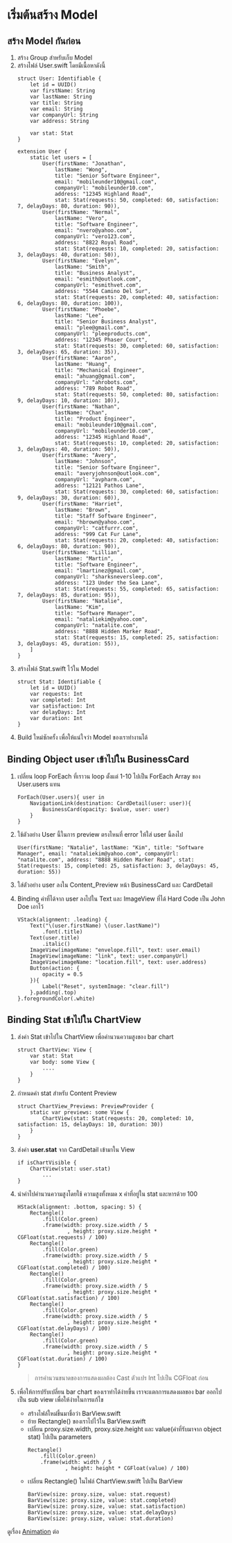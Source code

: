 # เริ่มต้นสร้าง Model
## สร้าง Model กันก่อน
1. สร้าง Group สำหรับเก็บ Model
1. สร้างไฟล์ User.swift โดยมีเนื้อหาดังนี้
    ```
    struct User: Identifiable {
        let id = UUID()
        var firstName: String
        var lastName: String
        var title: String
        var email: String
        var companyUrl: String
        var address: String
        
        var stat: Stat
    }

    extension User {
        static let users = [
            User(firstName: "Jonathan",
                lastName: "Wong",
                title: "Senior Software Engineer",
                email: "mobileunder10@gmail.com",
                companyUrl: "mobileunder10.com",
                address: "12345 Highland Road",
                stat: Stat(requests: 50, completed: 60, satisfaction: 7, delayDays: 80, duration: 90)),
            User(firstName: "Nermal",
                lastName: "Vero",
                title: "Software Engineer",
                email: "nvero@yahoo.com",
                companyUrl: "vero123.com",
                address: "8822 Royal Road",
                stat: Stat(requests: 10, completed: 20, satisfaction: 3, delayDays: 40, duration: 50)),
            User(firstName: "Evelyn",
                lastName: "Smith",
                title: "Business Analyst",
                email: "esmith@outlook.com",
                companyUrl: "esmithvet.com",
                address: "5544 Camino Del Sur",
                stat: Stat(requests: 20, completed: 40, satisfaction: 6, delayDays: 80, duration: 100)),
            User(firstName: "Phoebe",
                lastName: "Lee",
                title: "Senior Business Analyst",
                email: "plee@gmail.com",
                companyUrl: "pleeproducts.com",
                address: "12345 Phaser Court",
                stat: Stat(requests: 30, completed: 60, satisfaction: 3, delayDays: 65, duration: 35)),
            User(firstName: "Aaron",
                lastName: "Huang",
                title: "Mechanical Engineer",
                email: "ahuang@gmail.com",
                companyUrl: "ahrobots.com",
                address: "789 Robot Road",
                stat: Stat(requests: 50, completed: 80, satisfaction: 9, delayDays: 10, duration: 10)),
            User(firstName: "Nathan",
                lastName: "Chan",
                title: "Product Engineer",
                email: "mobileunder10@gmail.com",
                companyUrl: "mobileunder10.com",
                address: "12345 Highland Road",
                stat: Stat(requests: 10, completed: 20, satisfaction: 3, delayDays: 40, duration: 50)),
            User(firstName: "Avery",
                lastName: "Johnson",
                title: "Senior Software Engineer",
                email: "averyjohnson@outlook.com",
                companyUrl: "avpharm.com",
                address: "12121 Pathos Lane",
                stat: Stat(requests: 30, completed: 60, satisfaction: 9, delayDays: 30, duration: 60)),
            User(firstName: "Harriet",
                lastName: "Brown",
                title: "Staff Software Engineer",
                email: "hbrown@yahoo.com",
                companyUrl: "catfurrr.com",
                address: "999 Cat Fur Lane",
                stat: Stat(requests: 20, completed: 40, satisfaction: 6, delayDays: 80, duration: 90)),
            User(firstName: "Lillian",
                lastName: "Martin",
                title: "Software Engineer",
                email: "lmartinez@gmail.com",
                companyUrl: "sharksneversleep.com",
                address: "123 Under the Sea Lane",
                stat: Stat(requests: 55, completed: 65, satisfaction: 7, delayDays: 85, duration: 95)),
            User(firstName: "Natalie",
                lastName: "Kim",
                title: "Software Manager",
                email: "nataliekim@yahoo.com",
                companyUrl: "natalite.com",
                address: "8888 Hidden Marker Road",
                stat: Stat(requests: 15, completed: 25, satisfaction: 3, delayDays: 45, duration: 55)),
        ]
    }
    ```
1. สร้างไฟล์ Stat.swift ไว้ใน Model
    ```
    struct Stat: Identifiable {
        let id = UUID()
        var requests: Int
        var completed: Int
        var satisfaction: Int
        var delayDays: Int
        var duration: Int
    }
    ```
1. Build ใหม่ซักครั้ง เพื่อให้แน่ใจว่า Model ของเราทำงานได้

## Binding Object user เข้าไปใน BusinessCard
1. เปลี่ยน loop ForEach ที่เราวน loop ตั้งแต่ 1-10 ไปเป็น ForEach Array ของ User.users แทน
    ```
    ForEach(User.users){ user in
        NavigationLink(destination: CardDetail(user: user)){
            BusinessCard(opacity: $value, user: user)
        }
    }
    ```
1. ใช้ตัวอย่าง User นี้ในการ preview ตรงไหนที่ error ให้ใส่ user นี้ลงไป
    ```
    User(firstName: "Natalie", lastName: "Kim", title: "Software Manager", email: "nataliekim@yahoo.com", companyUrl: "natalite.com", address: "8888 Hidden Marker Road", stat: Stat(requests: 15, completed: 25, satisfaction: 3, delayDays: 45, duration: 55))
    ```
1. ใส่ตัวอย่าง user ลงใน Content_Preview หน้า BusinessCard และ CardDetail

1. Binding ค่าที่ได้จาก user ลงไปใน Text และ ImageView ที่ได้ Hard Code เป็น John Doe เอาไว้
    ```
    VStack(alignment: .leading) {
        Text("\(user.firstName) \(user.lastName)")
            .font(.title)
        Text(user.title)
            .italic()
        ImageView(imageName: "envelope.fill", text: user.email)
        ImageView(imageName: "link", text: user.companyUrl)
        ImageView(imageName: "location.fill", text: user.address)
        Button(action: {
            opacity = 0.5
        }){
            Label("Reset", systemImage: "clear.fill")
        }.padding(.top)
    }.foregroundColor(.white)
    ```

## Binding Stat เข้าไปใน ChartView
1. ส่งค่า Stat เข้าไปใน ChartView เพื่อคำนวนความสูงของ bar chart
    ```
    struct ChartView: View {
        var stat: Stat
        var body: some View {
            ....
        }
    }
    ```

1. กำหนดค่า stat สำหรับ Content Preview
    ```
    struct ChartView_Previews: PreviewProvider {
        static var previews: some View {
            ChartView(stat: Stat(requests: 20, completed: 10, satisfaction: 15, delayDays: 10, duration: 30))
        }
    }
    ```
1. ส่งค่า __user.stat__ จาก CardDetail เข้ามาใน View
    ```
    if isChartVisible {
        ChartView(stat: user.stat)
            ...
    }
    ```
1. นำค่าไปคำนวนความสูงโดยใช้ ความสูงทั้งหมด x ค่าที่อยู่ใน stat และหารด้วย 100

    ```
    HStack(alignment: .bottom, spacing: 5) {
        Rectangle()
            .fill(Color.green)
            .frame(width: proxy.size.width / 5
                    , height: proxy.size.height * CGFloat(stat.requests) / 100)
        Rectangle()
            .fill(Color.green)
            .frame(width: proxy.size.width / 5
                    , height: proxy.size.height * CGFloat(stat.completed) / 100)
        Rectangle()
            .fill(Color.green)
            .frame(width: proxy.size.width / 5
                    , height: proxy.size.height * CGFloat(stat.satisfaction) / 100)
        Rectangle()
            .fill(Color.green)
            .frame(width: proxy.size.width / 5
                    , height: proxy.size.height * CGFloat(stat.delayDays) / 100)
        Rectangle()
            .fill(Color.green)
            .frame(width: proxy.size.width / 5
                    , height: proxy.size.height * CGFloat(stat.duration) / 100)
    }
    ```
    > การคำนวนขนาดของการแสดงผลต้อง Cast ตัวแปร Int ไปเป็น CGFloat ก่อน

1. เพื่อให้การปรับเปลี่ยน bar chart ของเราทำได้ง่ายขึ้น เราจะแตกการแสดงผลของ bar ออกไปเป็น sub view เพื่อให้ง่ายในการแก้ไข
    * สร้างไฟล์ใหม่ขึ้นมาชื่อว่า BarView.swift
    * ย้าย Rectangle() ของเราไปไว้ใน BarView.swift
    * เปลี่ยน proxy.size.width, proxy.size.height และ value(ค่าที่รับมาจาก object stat) ไปเป็น parameters
        ```
        Rectangle()
            .fill(Color.green)
            .frame(width: width / 5
                    , height: height * CGFloat(value) / 100)
        ```
    * เปลี่ยน Rectangle() ในไฟล์ ChartView.swift ไปเป็น BarView
        ```
        BarView(size: proxy.size, value: stat.request)
        BarView(size: proxy.size, value: stat.completed)
        BarView(size: proxy.size, value: stat.satisfaction)
        BarView(size: proxy.size, value: stat.delayDays)
        BarView(size: proxy.size, value: stat.duration)
        ```

ดูเรื่อง [Animation](Animation.md) ต่อ